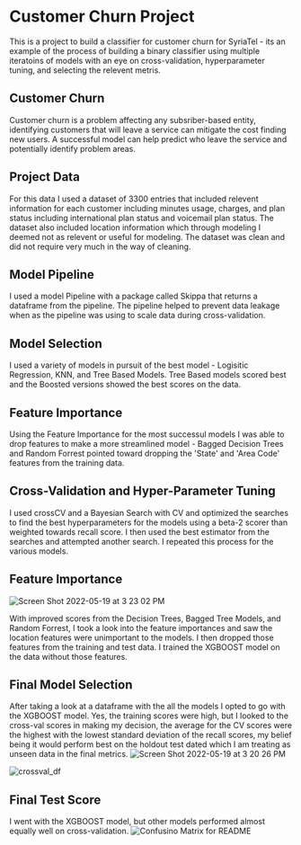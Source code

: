 # Customer Churn Project

This is a project to build a classifier for customer churn for SyriaTel - its an example of the process of building a binary classifier using multiple iteratoins of models with an eye on cross-validation, hyperparameter tuning, and selecting the relevent metris. 

## Customer Churn

Customer churn is a problem affecting any subsriber-based entity, identifying customers that will leave a service can mitigate the cost finding new users. A successful model can help predict who leave the service and potentially identify problem areas. 

## Project Data

For this data I used a dataset of 3300 entries that included relevent information for each customer including minutes usage, charges, and plan status including international plan status and voicemail plan status. The dataset also included location information which through modeling I deemed not as relevent or useful for modeling. The dataset was clean and did not require very much in the way of cleaning.

## Model Pipeline

I used a model Pipeline with a package called Skippa that returns a dataframe from the pipeline. The pipeline helped to prevent data leakage when as the pipeline was using to scale data during cross-validation. 

## Model Selection

I used a variety of models in pursuit of the best model - Logisitic Regression, KNN, and Tree Based Models. Tree Based models scored best and the Boosted versions showed the best scores on the data. 

## Feature Importance

Using the Feature Importance for the most successul models I was able to drop features to make a more streamlined model - Bagged Decision Trees and Random Forrest pointed toward dropping the 'State' and 'Area Code' features from the training data.

## Cross-Validation and Hyper-Parameter Tuning

I used crossCV and a Bayesian Search with CV and optimized the searches to find the best hyperparameters for the models using a beta-2 scorer than weighted towards recall score. I then used the best estimator from the searches and attempted another search. I repeated this process for the various models.

## Feature Importance
![Screen Shot 2022-05-19 at 3 23 02 PM](https://user-images.githubusercontent.com/80093912/169386296-714c209f-01e8-4584-b3f3-b4c840c9f72b.png)

With improved scores from the Decision Trees, Bagged Tree Models, and Random Forrest, I took a look into the feature importances and saw the location features were unimportant to the models. I then dropped those features from the training and test data. I trained the XGBOOST model on the data without those features.

## Final Model Selection

After taking a look at a dataframe with the all the models I opted to go with the XGBOOST model. Yes, the training scores were high, but I looked to the cross-val scores in making my decision, the average for the CV scores were the highest with the lowest standard deviation of the recall scores, my belief being it would perform best on the holdout test dated which I am treating as unseen data in the final metrics.
![Screen Shot 2022-05-19 at 3 20 26 PM](https://user-images.githubusercontent.com/80093912/169385957-b236b477-dfec-4d66-aa8c-254a12623756.png)

![crossval_df](https://user-images.githubusercontent.com/80093912/169385055-ed6c0243-0ad8-4220-8afc-57cc67d264f3.png)

## Final Test Score

I went with the XGBOOST model, but other models performed almost equally well on cross-validation. 
![Confusino Matrix for README](https://user-images.githubusercontent.com/80093912/169385336-44bb2be8-413a-4e84-a7f1-449b0522e14f.png)

